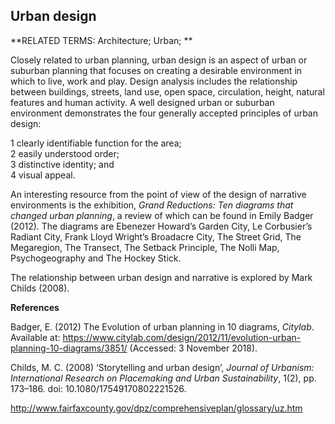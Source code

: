 ## Urban design

**RELATED TERMS: Architecture; Urban; **

Closely related to urban planning, urban design is an aspect of urban or suburban planning that focuses on creating a desirable environment in which to live, work and play. Design analysis includes the relationship between buildings, streets, land use, open space, circulation, height, natural features and human activity. A well designed urban or suburban environment demonstrates the four generally accepted principles of urban design:  

1 clearly identifiable function for the area;  
2 easily understood order;  
3 distinctive identity; and  
4 visual appeal. 
 
An interesting resource from the point of view of the design of narrative environments is the exhibition, _Grand Reductions: Ten diagrams that changed urban planning_, a review of which can be found in Emily Badger (2012). The diagrams are Ebenezer Howard’s Garden City, Le Corbusier’s Radiant City, Frank Lloyd Wright’s Broadacre City, The Street Grid, The Megaregion, The Transect, The Setback Principle, The Nolli Map, Psychogeography and The Hockey Stick.

The relationship between urban design and narrative is explored by Mark Childs (2008).
 
**References**

Badger, E. (2012) The Evolution of urban planning in 10 diagrams, _Citylab_. Available at: https://www.citylab.com/design/2012/11/evolution-urban-planning-10-diagrams/3851/ (Accessed: 3 November 2018).

Childs, M. C. (2008) ‘Storytelling and urban design’, _Journal of Urbanism: International Research on Placemaking and Urban Sustainability_, 1(2), pp. 173–186. doi: 10.1080/17549170802221526.

http://www.fairfaxcounty.gov/dpz/comprehensiveplan/glossary/uz.htm


